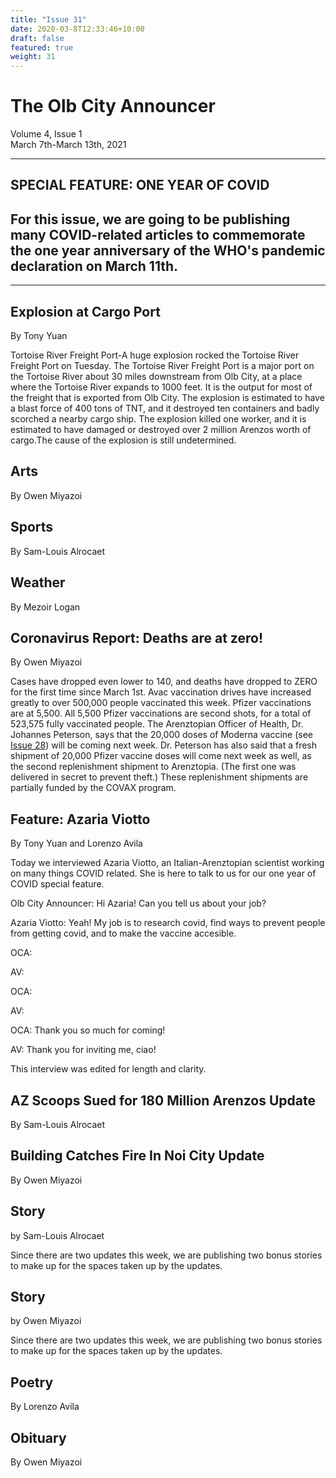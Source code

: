 ```yaml
---
title: "Issue 31"
date: 2020-03-8T12:33:46+10:00
draft: false
featured: true
weight: 31
---
```


# The Olb City Announcer    
Volume 4, Issue 1    
March 7th-March 13th, 2021    

---
## SPECIAL FEATURE: ONE YEAR OF COVID
## For this issue, we are going to be publishing many COVID-related articles to commemorate the one year anniversary of the WHO's pandemic declaration on March 11th.
---

## Explosion at Cargo Port
By Tony Yuan

Tortoise River Freight Port-A huge explosion rocked the Tortoise River Freight Port on Tuesday. The Tortoise River Freight Port is a major port on the Tortoise River about 30 miles downstream from Olb City, at a place where the Tortoise River expands to 1000 feet. It is the output for most of the freight that is exported from Olb City. The explosion is estimated to have a blast force of 400 tons of TNT, and it destroyed ten containers and badly scorched a nearby cargo ship. The explosion killed one worker, and it is estimated to have damaged or destroyed over 2 million Arenzos worth of cargo.The cause of the explosion is still undetermined. 

## Arts
By Owen Miyazoi



## Sports
By Sam-Louis Alrocaet



## Weather
By Mezoir Logan



## Coronavirus Report: Deaths are at zero!
By Owen Miyazoi

Cases have dropped even lower to 140, and deaths have dropped to ZERO for the first time since March 1st. Avac vaccination drives have increased greatly to over 500,000 people vaccinated this week. Pfizer vaccinations are at 5,500. All 5,500 Pfizer vaccinations are second shots, for a total of 523,575 fully vaccinated people. The Arenztopian Officer of Health, Dr. Johannes Peterson, says that the 20,000 doses of Moderna vaccine (see [Issue 28](https://www.arenztopia.com/news/issue-28/)) will be coming next week. Dr. Peterson has also said that a fresh shipment of 20,000 Pfizer vaccine doses will come next week as well, as the second replenishment shipment to Arenztopia. (The first one was delivered in secret to prevent theft.) These replenishment shipments are partially funded by the COVAX program.

## Feature: Azaria Viotto
By Tony Yuan and Lorenzo Avila

Today we interviewed Azaria Viotto, an Italian-Arenztopian scientist working on many things COVID related. She is here to talk to us for our one year of COVID special feature.

Olb City Announcer: Hi Azaria! Can you tell us about your job?

Azaria Viotto: Yeah! My job is to research covid, find ways to prevent people from getting covid, and to make the vaccine accesible.

OCA:

AV:

OCA:

AV:

OCA: Thank you so much for coming!

AV: Thank you for inviting me, ciao!

This interview was edited for length and clarity.

## AZ Scoops Sued for 180 Million Arenzos Update
By Sam-Louis Alrocaet



## Building Catches Fire In Noi City Update
By Owen Miyazoi



## Story
by Sam-Louis Alrocaet

Since there are two updates this week, we are publishing two bonus stories to make up for the spaces taken up by the updates.



## Story
by Owen Miyazoi

Since there are two updates this week, we are publishing two bonus stories to make up for the spaces taken up by the updates.



## Poetry
By Lorenzo Avila



## Obituary
By Owen Miyazoi

